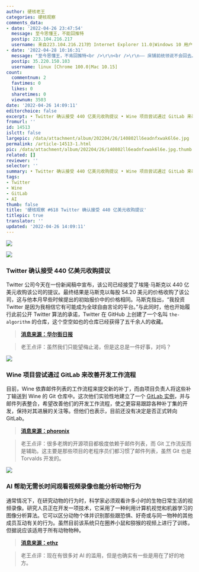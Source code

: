 ```yaml
---
author: 硬核老王
categories: 硬核观察
comments_data:
- date: '2022-04-26 23:47:54'
  message: 至今思懂王，不能回推特
  postip: 223.104.216.217
  username: 来自223.104.216.217的 Internet Explorer 11.0|Windows 10 用户
- date: '2022-04-28 10:16:31'
  message: "至今思懂王，不肯回推特<br />\r\n<br />\r\n—— 床铺前统领说不会回去……"
  postip: 35.220.150.103
  username: linux [Chrome 100.0|Mac 10.15]
count:
  commentnum: 2
  favtimes: 0
  likes: 0
  sharetimes: 0
  viewnum: 3503
date: '2022-04-26 14:09:11'
editorchoice: false
excerpt: • Twitter 确认接受 440 亿美元收购提议 • Wine 项目尝试通过 GitLab 来改善开发工作流程 • AI 帮助无需长时间观看视频录像也能分析动物行为
fromurl: ''
id: 14513
islctt: false
largepic: /data/attachment/album/202204/26/140802ll6eadnfxwak6l6e.jpg
permalink: /article-14513-1.html
pic: /data/attachment/album/202204/26/140802ll6eadnfxwak6l6e.jpg.thumb.jpg
related: []
reviewer: ''
selector: ''
summary: • Twitter 确认接受 440 亿美元收购提议 • Wine 项目尝试通过 GitLab 来改善开发工作流程 • AI 帮助无需长时间观看视频录像也能分析动物行为
tags:
- Twitter
- Wine
- GitLab
- AI
thumb: false
title: '硬核观察 #618 Twitter 确认接受 440 亿美元收购提议'
titlepic: true
translator: ''
updated: '2022-04-26 14:09:11'
---
```


![](/data/attachment/album/202204/26/140802ll6eadnfxwak6l6e.jpg)


![](/data/attachment/album/202204/26/140809rzr3z31zizs2hiie.jpg)


### Twitter 确认接受 440 亿美元收购提议


Twitter 公司今天在一份新闻稿中宣布，该公司已经接受了埃隆·马斯克以 440 亿美元收购该公司的提议。最终结果是马斯克以每股 54.20 美元的价格收购了该公司，这与他本月早些时候提出的初始报价中的价格相同。马斯克指出，“我投资 Twitter 是因为我相信它有可能成为全球自由言论的平台。”与此同时，他也开始履行此前公开 Twitter 算法的承诺，Twitter 在 GitHub 上创建了一个名叫 `the-algorithm` 的仓库，这个空空如也的仓库已经获得了五千余人的收藏。



> 
> **[消息来源：华尔街日报](https://cn.wsj.com/articles/twitter%E6%8E%A5%E5%8F%97%E9%A9%AC%E6%96%AF%E5%85%8B440%E4%BA%BF%E7%BE%8E%E5%85%83%E6%94%B6%E8%B4%AD%E6%8F%90%E8%AE%AE-11650929106)**
> 
> 
> 



> 
> 老王点评：虽然我们只能望梅止渴，但是这总是一件好事，对吗？
> 
> 
> 


![](/data/attachment/album/202204/26/140828gyjkojnfkgjsfpjp.jpg)


### Wine 项目尝试通过 GitLab 来改善开发工作流程


目前，Wine 依靠邮件列表的工作流程来提交新的补丁，而由项目负责人将这些补丁输送到 Wine 的 Git 仓库中。这次他们实验性地建立了一个 [GitLab 实例](https://gitlab.winehq.org/)，并与邮件列表整合，希望改善他们的开发工作流程，使之更容易跟踪各种补丁集的开发，保持对其进展的关注等。但他们也表示，目前还没有决定是否正式转向 GitLab。



> 
> **[消息来源：phoronix](https://www.phoronix.com/scan.php?page=news_item&px=Wine-GitLab-Experiment)**
> 
> 
> 



> 
> 老王点评：很多老牌的开源项目都极度依赖于邮件列表，而 Git 工作流反而是辅助。这主要是那些项目的老程序员们都习惯了邮件列表，虽然 Git 也是 Torvalds 开发的。
> 
> 
> 


![](/data/attachment/album/202204/26/140849rzgmsn5xzciddnin.jpg)


### AI 帮助无需长时间观看视频录像也能分析动物行为


通常情况下，在研究动物的行为时，科学家必须观看许多小时的生物日常生活的视频录像。研究人员正在开发一项技术，它采用了一种利用计算机视觉和机器学习的图像分析算法。它可以区分动物个体并识别那些跟恐惧、好奇或与同一物种的其他成员互动有关的行为。虽然目前该系统只在圈养小鼠和猕猴的视频上进行了训练，但据说应该适用于所有动物物种。



> 
> **[消息来源：ethz](https://ethz.ch/en/news-and-events/eth-news/news/2022/04/automated-analysis-of-animal-behaviour.html)**
> 
> 
> 



> 
> 老王点评：现在有很多对 AI 的滥用，但是也确实有一些是用在了好的地方。
> 
> 
>